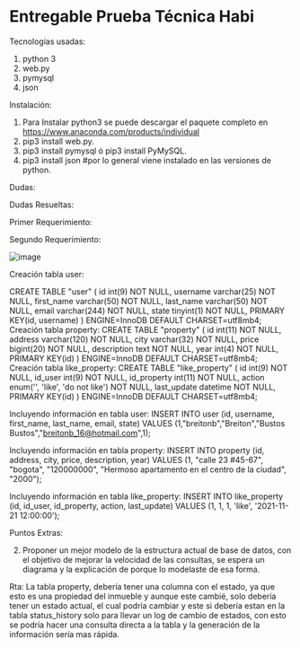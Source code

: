 # Entregable Prueba Técnica Habi

Tecnologías usadas:
1. python 3
2. web.py
3. pymysql
4. json

Instalación:
1. Para Instalar python3 se puede descargar el paquete completo en https://www.anaconda.com/products/individual 
2. pip3 install web.py.
3. pip3 install pymysql ó pip3 install PyMySQL.
4. pip3 install json  #por lo general viene instalado en las versiones de python.

Dudas: 


Dudas Resueltas:




Primer Requerimiento:



Segundo Requerimiento:

![image](https://user-images.githubusercontent.com/94751889/142776772-5afdd5ae-fa86-4408-b6c5-0b3317bdf999.png)

Creación tabla user:
 
CREATE TABLE "user" ( id int(9) NOT NULL, username varchar(25) NOT NULL, first_name varchar(50) NOT NULL, last_name varchar(50) NOT NULL, email varchar(244) NOT NULL, state tinyint(1) NOT NULL, PRIMARY KEY(id, username) ) ENGINE=InnoDB DEFAULT CHARSET=utf8mb4; 
Creación tabla property:
CREATE TABLE "property" ( id int(11) NOT NULL, address varchar(120) NOT NULL, city varchar(32) NOT NULL, price bigint(20) NOT NULL, description text NOT NULL, year int(4) NOT NULL, PRIMARY KEY(id) ) ENGINE=InnoDB DEFAULT CHARSET=utf8mb4; 
Creación tabla like_property:
CREATE TABLE "like_property" ( id int(9) NOT NULL, id_user int(9) NOT NULL, id_property int(11) NOT NULL, action enum('', 'like', 'do not like') NOT NULL, last_update datetime NOT NULL, PRIMARY KEY(id) ) ENGINE=InnoDB DEFAULT CHARSET=utf8mb4; 


Incluyendo información en tabla user:
INSERT INTO user (id, username, first_name, last_name, email, state) VALUES (1,"breitonb","Breiton","Bustos Bustos","breitonb_16@hotmail.com",1);

Incluyendo información en tabla property:
INSERT INTO property (id, address, city, price, description, year) VALUES (1, "calle 23 #45-67", "bogota", "120000000", "Hermoso apartamento en el centro de la ciudad", "2000");

Incluyendo información en tabla like_property:
INSERT INTO like_property  (id, id_user, id_property, action, last_update) VALUES (1, 1, 1, 'like', '2021-11-21 12:00:00');


Puntos Extras:

2. Proponer un mejor modelo de la estructura actual de base de datos, con el objetivo de
mejorar la velocidad de las consultas, se espera un diagrama y la explicación de porque
lo modelaste de esa forma.

Rta: La tabla property, debería tener una columna con el estado, ya que esto es una propiedad del inmueble y aunque este cambié, solo debería tener un estado actual, el cual podría cambiar y este si debería estan en la tabla status_history solo para llevar un log de cambio de estados, con esto se podría hacer una consulta directa a la tabla y la generación de la información sería mas rápida.
